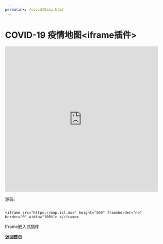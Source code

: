 ```yaml
---
permalink: /covid19map.html
---
```


# COVID-19 疫情地图<iframe插件>

<iframe src="https://map.icl.moe" height="480" frameborder="no" border="0" width="100%"> </iframe>

源码:
```

<iframe src="https://map.icl.moe" height="500" frameborder="no" border="0" width="100%"> </iframe>

```

Iframe嵌入式插件

**[返回首页](/chs.html)**
